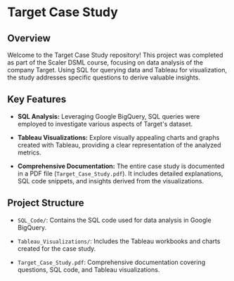 # Target Case Study

## Overview

Welcome to the Target Case Study repository! This project was completed as part of the Scaler DSML course, focusing on data analysis of the company Target. Using SQL for querying data and Tableau for visualization, the study addresses specific questions to derive valuable insights.

## Key Features

- **SQL Analysis:** Leveraging Google BigQuery, SQL queries were employed to investigate various aspects of Target's dataset.

- **Tableau Visualizations:** Explore visually appealing charts and graphs created with Tableau, providing a clear representation of the analyzed metrics.

- **Comprehensive Documentation:** The entire case study is documented in a PDF file (`Target_Case_Study.pdf`). It includes detailed explanations, SQL code snippets, and insights derived from the visualizations.

## Project Structure

- `SQL_Code/`: Contains the SQL code used for data analysis in Google BigQuery.
  
- `Tableau_Visualizations/`: Includes the Tableau workbooks and charts created for the case study.

- `Target_Case_Study.pdf`: Comprehensive documentation covering questions, SQL code, and Tableau visualizations.
